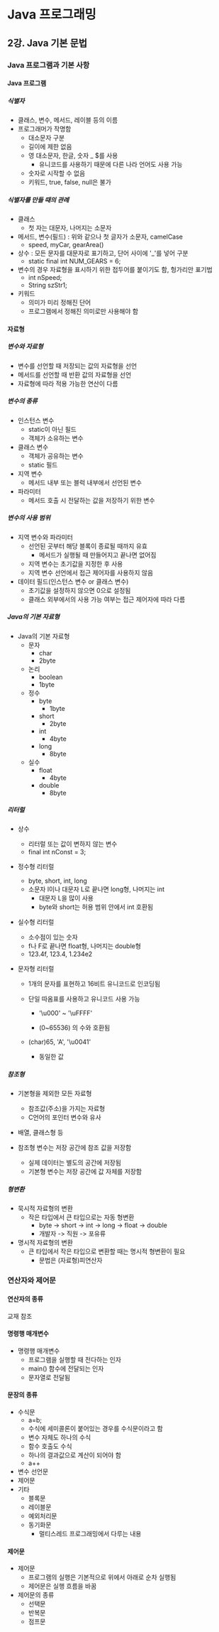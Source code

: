 # Java 프로그래밍

## 2강. Java 기본 문법

### Java 프로그램과 기본 사항

#### Java 프로그램

##### 식별자

- 클래스, 변수, 메서드, 레이블 등의 이름
- 프로그래머가 작명함
  - 대소문자 구분
  - 길이에 제한 없음
  - 영 대소문자, 한글, 숫자 _ $를 사용
    - 유니코드를 사용하기 때문에 다른 나라 언어도 사용 가능
  - 숫자로 시작할 수 없음
  - 키워드, true, false, null은 불가

##### 식별자를 만들 때의 관례

- 클래스
  - 첫 자는 대문자, 나머지는 소문자
- 메서드, 변수(필드) : 위와 같으나 첫 글자가 소문자, camelCase
  - speed, myCar, gearArea()
- 상수 : 모든 문자를 대문자로 표기하고, 단어 사이에 '_'를 넣어 구분
  - static final int NUM_GEARS = 6;
- 변수의 경우 자료형을 표시하기 위한 접두어를 붙이기도 함, 헝가리안 표기법
  - int nSpeed;
  - String szStr1;
- 키워드
  - 의미가 미리 정해진 단어
  - 프로그램에서 정해진 의미로만 사용해야 함

#### 자료형

##### 변수와 자료형

- 변수를 선언할 때 저장되는 값의 자료형을 선언
- 메서드를 선언할 때 반환 값의 자료형을 선언
- 자료형에 따라 적용 가능한 연산이 다름

##### 변수의 종류

- 인스턴스 변수
  - static이 아닌 필드
  - 객체가 소유하는 변수
- 클래스 변수
  - 객체가 공유하는 변수
  - static 필드
- 지역 변수
  - 메서드 내부 또는 블럭 내부에서 선언된 변수
- 파라미터
  - 메서드 호출 시 전달하는 값을 저장하기 위한 변수

##### 변수의 사용 범위

- 지역 변수와 파라미터
  - 선언된 곳부터 해당 블록이 종료될 때까지 유효
    - 메서드가 실행될 때 만들어지고 끝나면 없어짐
  - 지역 변수는 초기값을 지정한 후 사용
  - 지역 변수 선언에서 접근 제어자를 사용하지 않음
- 데이터 필드(인스턴스 변수 or 클래스 변수)
  - 초기값을 설정하지 않으면 0으로 설정됨
  - 클래스 외부에서의 사용 가능 여부는 접근 제어자에 따라 다름

#####  Java의 기본 자료형

- Java의 기본 자료형
  - 문자
    - char
    - 2byte
  - 논리
    - boolean
    - 1byte
  - 정수
    - byte
      - 1byte
    - short
      - 2byte
    - int
      - 4byte
    - long
      - 8byte
  - 실수
    - float
      - 4byte
    - double
      - 8byte

##### 리터럴

- 상수

  - 리터럴 또는 값이 변하지 않는 변수
  - final int nConst = 3;

- 정수형 리터럴

  - byte, short, int, long
  - 소문자 l이나 대문자 L로 끝나면 long형, 나머지는 int
    - 대문자 L을 많이 사용
    - byte와 short는 허용 범위 안에서 int 호환됨

- 실수형 리터럴

  - 소수점이 있는 숫자
  - f나 F로 끝나면 float형, 나머지는 double형
  - 123.4f, 123.4, 1.234e2

- 문자형 리터럴

  - 1개의 문자를 표현하고 16비트 유니코드로 인코딩됨

  - 단일 따옴표를 사용하고 유니코드 사용 가능

    - '\u000' ~ '\uFFFF'

    - (0~65536) 의 수와 호환됨

  - (char)65, 'A', '\u0041'
    -  동일한 값

##### 참조형

- 기본형을 제외한 모든 자료형
  - 참조값(주소)을 가지는 자료형
  - C언어의 포인터 변수와 유사

- 배열, 클래스형 등
- 참조형 변수는 저장 공간에 참조 값을 저장함
  - 실제 데이터는 별도의 공간에 저장됨
  - 기본형 변수는 저장 공간에 값 자체를 저장함

##### 형변환

- 묵시적 자료형의 변환
  - 작은 타입에서 큰 타입으로는 자동 형변환
    - byte -> short -> int -> long -> float -> double
    - 개발자 -> 직원 -> 포유류
- 명시적 자료형의 변환
  - 큰 타입에서 작은 타입으로 변환할 때는 명시적 형변환이 필요
    - 문법은 (자료형)피연산자

### 연산자와 제어문

#### 연산자의 종류

교재 참조

#### 명령행 매개변수

- 명령행 매개변수
  - 프로그램을 실행할 때 전다하는 인자
  - main() 함수에 전달되는 인자
  - 문자열로 전달됨

#### 문장의 종류

- 수식문
  - a=b;
  - 수식에 세미콜론이 붙어있는 경우를 수식문이라고 함
  - 변수 자체도 하나의 수식
  - 함수 호출도 수식
  - 하나의 결과값으로 계산이 되어야 함
  - a++
- 변수 선언문
- 제어문
- 기타
  - 블록문
  - 레이블문
  - 예외처리문
  - 동기화문
    - 멀티스레드 프로그래밍에서 다루는 내용

#### 제어문

- 제어문
  - 프로그램의 실행은 기본적으로 위에서 아래로 순차 실행됨
  - 제어문은 실행 흐름을 바꿈
- 제어문의 종류
  - 선택문
  - 반복문
  - 점프문
